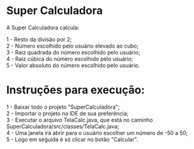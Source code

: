# Super Calculadora

A Super Calculadora calcula:

1 - Resto da divisão por 2;<br/>
2 - Número escolhido pelo usuário elevado ao cubo;<br/>
3 - Raiz quadrada do número escolhido pelo usuário;<br/>
4 - Raiz cúbica do número escolhido pelo usuário;<br/>
5 - Valor absoluto do número escolhido pelo usuário.


# Instruções para execução:

1 - Baixar todo o projeto "SuperCalculadora";<br/>
2 - Importar o projeto na IDE de sua preferência;<br/>
3 - Executar o arquivo TelaCalc.java, que está no caminho SuperCalculadora/src/classes/TelaCalc.java;<br/>
4 - Uma janela irá abrir para o usuário escolher um número de -50 a 50;<br/>
5 - Logo em seguida é só clicar no botão "Calcular".
